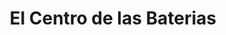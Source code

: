---
title: "El Centro de las Baterias"
url: /ciudad-del-este/el-centro-de-las-baterias/
shop: general
---